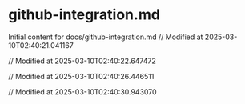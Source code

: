 # github-integration.md

Initial content for docs/github-integration.md
// Modified at 2025-03-10T02:40:21.041167

// Modified at 2025-03-10T02:40:22.647472

// Modified at 2025-03-10T02:40:26.446511

// Modified at 2025-03-10T02:40:30.943070
